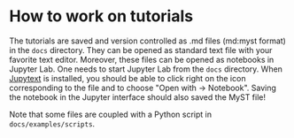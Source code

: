 # How to work on tutorials

The tutorials are saved and version controlled as .md files (md:myst format) in the
`docs` directory. They can be opened as standard text file with your favorite text
editor. Moreover, these files can be opened as notebooks in Jupyter Lab. One needs to
start Jupyter Lab from the `docs` directory. When [Jupytext] is installed, you should be
able to click right on the icon corresponding to the file and to choose "Open with ->
Notebook". Saving the notebook in the Jupyter interface should also saved the MyST file!

Note that some files are coupled with a Python script in `docs/examples/scripts`.

[jupytext]: https://jupytext.readthedocs.io
